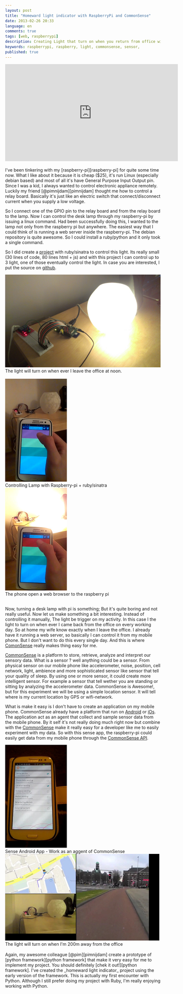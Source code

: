```yaml
---
layout: post
title: "Homeward light indicator with RaspberryPi and CommonSense"
date: 2013-02-26 20:33
language: en
comments: true
tags: [web, raspberrypi]
description: Creating Light that turn on when you return from office with raspberry pi and CommonSense
keywords: raspberrypi, raspberry, light, commonsense, sensor,
published: true
---
```


<div class="row">
  <div class="span8 offset1">
    <div class="thumbnail">
    <iframe width="560" height="315" src="http://www.youtube.com/embed/35ylS4IX_mc" frameborder="0" allowfullscreen></iframe>
      <div class="caption">
      </div>
    </div>
  </div>
</div><br/>
I've been tinkering with my [raspberry-pi][raspberry-pi] for quite some time now. What I like about it because it is cheap ($25),
it's run Linux (especially debian based) and most of all it's have General Purpose Input Output pin. Since I was a kid, I always
wanted to control electronic appliance remotely. Luckily my friend [@pimnijdam][pimnijdam] thought me how to control a relay board.
Basically it's just like an electric switch that connect/disconnect current when you supply a low voltage.


So I connect one of the GPIO pin to the relay board and from the relay board to the lamp. Now I can control the desk lamp through
my raspberry-pi by issuing a linux command. Had been successfully doing this, I wanted to the lamp not only from the raspberry pi
but anywhere. The easiest way that I could think of is running a web server inside the raspberry-pi. The debian repository is
quite awesome. So I could install a ruby/python and it only took a single command.

So I did create a [project][pi-sinatra-github]  with ruby/sinatra to control this light. Its really small (30 lines of code, 80 lines html + js) and with this project I can control up to 3 light, one of those eventually control the light. In case you are interested, I put the source
on [github][pi-sinatra-github].

<div class="row">
<div class="span8 offset1">
<div class="thumbnail">
  <img src="/images/post/2013/02/homeward-indicator-project.jpg">
  <div class="caption">
    The light will turn on when ever I leave the office at noon.
  </div>
</div>
</div>
</div><br/>

<div class="row">
  <div class="span4 offset1">
    <div class="thumbnail">
      <img src="/images/post/2013/02/lamp-off.jpg">
      <div class="caption">
        Controlling Lamp with Raspberry-pi + ruby/sinatra
      </div>
    </div>
  </div>
  <div class="span4">
    <div class="thumbnail">
      <img src="/images/post/2013/02/lamp-on.jpg">
      <div class="caption">
        The phone open a web browser to the raspberry pi
      </div>
    </div>
  </div>
</div><br/>

Now, turning a desk lamp with pi is something; But it's quite boring and not really useful. Now let us make something a bit
interesting. Instead of controlling it manually, The light be trigger on my activity. In this case I the light to turn on
when ever I came back from the office on every working day. So at home my wife know exactly when I leave the office. I already
have it running a web server, so basically I can control it from my mobile phone. But I don't want to do this every single day.
And this is where [ComonSense][CommonSense] really makes thing easy for me.

[CommonSense][CommonSense] is a platform to store, retrieve, analyze and interpret our sensory data. What is a sensor ? well anything could be a sensor. From physical sensor on our mobile phone like accelerometer, noise, position, cell network, light, ambience and more sophisticated sensor like sensor that tell your quality of sleep. By using one or more sensor, it could create more intelligent sensor. For example a sensor that tell wether you are standing or sitting by analyzing the accelerometer data. CommonSense is Awesome!, but for this experiment we will be using a simple location sensor. It will tell where is my current location by GPS or
wifi-network.

What is make it easy is I don't have to create an application on my mobile phone. CommonSense already have a platform that run on
[Android][Android] or [iOs][iOs]. The application act as an agent that collect and sample sensor data from the mobile phone. By it self it's not really doing much right now but combine with the [CommonSense] make it really easy for a developer like me to
easily experiment with my data. So with this sense app, the raspberry-pi could easily get data from my mobile phone through the
[CommonSense API][CommonSense-API].

<div class="row">
  <div class="span3 offset1">
    <div class="thumbnail">
      <img src="/images/post/2013/02/sense-app.jpg">
      <div class="caption">
        Sense Android App - Work as an aggent of CommonSense
      </div>
    </div>
  </div>
  <div class="span7">
    <div class="thumbnail">
      <img src="/images/post/2013/02/biking-out-of-the-office.jpg">
      <div class="caption">
        The light will turn on when I'm 200m away from the office
      </div>
    </div>
  </div>
</div><br/>
Again, my awesome colleague [@pim][pimnijdam] create a prototype of [python framework][python framework] that make it very easy for me to
implement my project. You should definitely [chek it out!][python framework]. I've created the _homeward light indicator_ project
using the early version of the framework. This is actually my first encounter with Python. Although I still prefer doing my
project with Ruby, I'm really enjoying working with Python.

[raspberry-pi]: http://www.raspberrypi.org/
[pi-sinatra-github]: https://github.com/yulrizka/pi-sinatra-gpio/blob/master/app.rb
[CommonSense]: http://www.sense-os.nl/commonsense
[Android]: https://play.google.com/store/apps/details?id=nl.sense_os.app
[iOs]: https://itunes.apple.com/nl/app/senseplatform/id447552125?mt=8&uo=4
[CommonSense-API]: http://developer.sense-os.nl
[python framework]: https://github.com/pimnijdam/eventScripting
[pimnijdam]: https://github.com/pimnijdam
